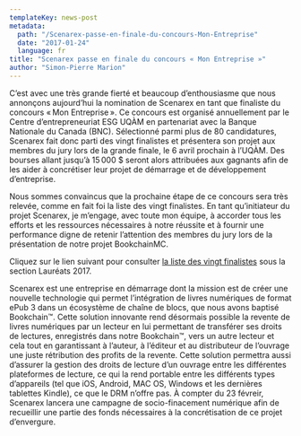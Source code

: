 ```yaml
---
templateKey: news-post
metadata:
  path: "/Scenarex-passe-en-finale-du-concours-Mon-Entreprise"
  date: "2017-01-24"
  language: fr
title: "Scenarex passe en finale du concours « Mon Entreprise »"
author: "Simon-Pierre Marion"
---
```


C’est avec une très grande fierté et beaucoup d’enthousiasme que nous annonçons aujourd’hui la nomination de Scenarex en tant que finaliste du concours « Mon Entreprise ». Ce concours est organisé annuellement par le Centre d’entrepreneuriat ESG UQÀM en partenariat avec la Banque Nationale du Canada (BNC). Sélectionné parmi plus de 80 candidatures, Scenarex fait donc parti des vingt finalistes et présentera son projet aux membres du jury lors de la grande finale, le 6 avril prochain à l’UQÀM. Des bourses allant jusqu’à 15 000 $ seront alors attribuées aux gagnants afin de les aider à concrétiser leur projet de démarrage et de développement d’entreprise.

Nous sommes convaincus que la prochaine étape de ce concours sera très relevée, comme en fait foi la liste des vingt finalistes. En tant qu’initiateur du projet Scenarex, je m’engage, avec toute mon équipe, à accorder tous les efforts et les ressources nécessaires à notre réussite et à fournir une performance digne de retenir l’attention des membres du jury lors de la présentation de notre projet BookchainMC.

Cliquez sur le lien suivant pour consulter [la liste des vingt finalistes](https://centreentrepreneuriat.esg.uqam.ca/concours-mon-entreprise/) sous la section Lauréats 2017.

Scenarex est une entreprise en démarrage dont la mission est de créer une nouvelle technologie qui permet l’intégration de livres numériques de format ePub 3 dans un écosystème de chaîne de blocs, que nous avons baptisé Bookchain™. Cette solution innovante rend désormais possible la revente de livres numériques par un lecteur en lui permettant de transférer ses droits de lectures, enregistrés dans notre Bookchain™, vers un autre lecteur et cela tout en garantissant à l’auteur, à l’éditeur et au distributeur de l’ouvrage une juste rétribution des profits de la revente. Cette solution permettra aussi d’assurer la gestion des droits de lecture d’un ouvrage entre les différentes plateformes de lecture, ce qui la rend portable entre les différents types d’appareils (tel que iOS, Android, MAC OS, Windows et les dernières tablettes Kindle), ce que le DRM n’offre pas. À compter du 23 févreir, Scenarex lancera une campagne de socio-finacement numérique afin de recueillir une partie des fonds nécessaires à la concrétisation de ce projet d’envergure.
